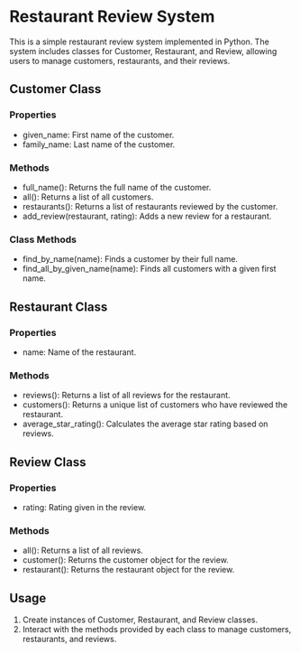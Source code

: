 # Restaurant Review System

This is a simple restaurant review system implemented in Python. The system includes classes for Customer, Restaurant, and Review, allowing users to manage customers, restaurants, and their reviews.

## Customer Class

### Properties

- given_name: First name of the customer.
- family_name: Last name of the customer.

### Methods

- full_name(): Returns the full name of the customer.
- all(): Returns a list of all customers.
- restaurants(): Returns a list of restaurants reviewed by the customer.
- add_review(restaurant, rating): Adds a new review for a restaurant.

### Class Methods

- find_by_name(name): Finds a customer by their full name.
- find_all_by_given_name(name): Finds all customers with a given first name.

## Restaurant Class

### Properties

- name: Name of the restaurant.

### Methods

- reviews(): Returns a list of all reviews for the restaurant.
- customers(): Returns a unique list of customers who have reviewed the restaurant.
- average_star_rating(): Calculates the average star rating based on reviews.

## Review Class

### Properties

- rating: Rating given in the review.

### Methods

- all(): Returns a list of all reviews.
- customer(): Returns the customer object for the review.
- restaurant(): Returns the restaurant object for the review.

## Usage

1. Create instances of Customer, Restaurant, and Review classes.
2. Interact with the methods provided by each class to manage customers, restaurants, and reviews.